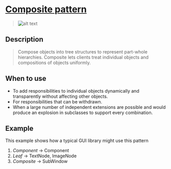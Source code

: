 # [Composite pattern](https://en.wikipedia.org/wiki/Composite_pattern)

>![alt text](https://upload.wikimedia.org/wikipedia/commons/thumb/5/5a/Composite_UML_class_diagram_%28fixed%29.svg/600px-Composite_UML_class_diagram_%28fixed%29.svg.png)

## Description

>Compose objects into tree structures to represent part-whole hierarchies. Composite lets clients treat
> individual objects and compositions of objects uniformly.

## When to use

- To add responsibilities to individual objects dynamically and transparently without affecting other objects.
- For responsibilities that can be withdrawn.
- When a large number of independent extensions are possible and would produce an explosion in subclasses to support
  every combination.

## Example

This example shows how a typical GUI library might use this pattern

1. *Component* -> Component
2. *Leaf* -> TextNode, ImageNode
3. *Composite* -> SubWindow